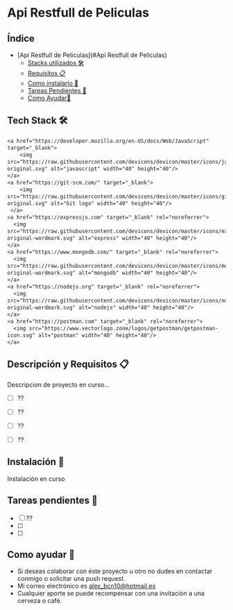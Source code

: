# Api Restfull de Peliculas

## Índice

- [Api Restfull de Peliculas](#Api Restfull de Peliculas)
  - [Stacks utilizados 🛠](#Stacks-utilizados)
  - [Requisitos 📋](#requisitos-)
  - [Como instalarlo 🥷](#Como-instalarlo-)
  - [Tareas Pendientes 🧙](#Tareas-pendientes-)
  - [Como Ayudar🤝](#Como-ayudar)

## Tech Stack 🛠

<p align="left"> 
  
    <a href="https://developer.mozilla.org/en-US/docs/Web/JavaScript" target="_blank"> 
        <img src="https://raw.githubusercontent.com/devicons/devicon/master/icons/javascript/javascript-original.svg" alt="javascript" width="40" height="40"/> 
    </a>
    <a href="https://git-scm.com/" target="_blank">
        <img src="https://raw.githubusercontent.com/devicons/devicon/master/icons/git/git-original.svg" alt="Git logo" width="40" height="40"/>
     </a>
    <a href="https://expressjs.com" target="_blank" rel="noreferrer"> 
      <img src="https://raw.githubusercontent.com/devicons/devicon/master/icons/express/express-original-wordmark.svg" alt="express" width="40" height="40"/>
    </a>
    <a href="https://www.mongodb.com/" target="_blank" rel="noreferrer"> 
      <img src="https://raw.githubusercontent.com/devicons/devicon/master/icons/mongodb/mongodb-original-wordmark.svg" alt="mongodb" width="40" height="40"/> 
    </a>
    <a href="https://nodejs.org" target="_blank" rel="noreferrer"> 
      <img src="https://raw.githubusercontent.com/devicons/devicon/master/icons/nodejs/nodejs-original-wordmark.svg" alt="nodejs" width="40" height="40"/>
    </a>
    <a href="https://postman.com" target="_blank" rel="noreferrer"> 
      <img src="https://www.vectorlogo.zone/logos/getpostman/getpostman-icon.svg" alt="postman" width="40" height="40"/> 
    </a>
</p>

## Descripción y Requisitos 📋

Descripcion de proyecto en curso...

- [ ] ??
- [ ] ??
- [ ] ??
- [ ] ??


## Instalación 🥷

Instalación en curso

## Tareas pendientes 🧙

  - [ ] ??
  - [ ] 
  - [ ]

## Como ayudar 🤝
  
  - Si deseas colaborar con éste proyecto u otro no dudes en contactar conmigo o solicitar una push request.
  - Mi correo electrónico es alex_bcn10@hotmail.es
  - Cualquier aporte se puede recompensar con una invitación a una cerveza o café.
